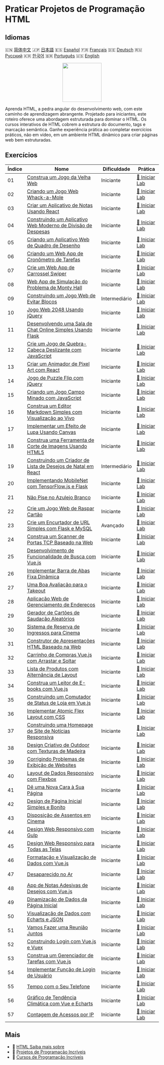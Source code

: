 # Praticar Projetos de Programação HTML

## Idiomas

🇨🇳 [简体中文](README_zh.md) 🇯🇵 [日本語](README_ja.md) 🇪🇸 [Español](README_es.md) 🇫🇷 [Français](README_fr.md) 🇩🇪 [Deutsch](README_de.md) 🇷🇺 [Русский](README_ru.md) 🇰🇷 [한국어](README_ko.md) 🇧🇷 [Português](README_pt.md) 🇺🇸 [English](README.md) 

<div align="center">
<img width="128px" src="https://file.labex.io/path/NrasuEoAvSam.png">
</div>

Aprenda HTML, a pedra angular do desenvolvimento web, com este caminho de aprendizagem abrangente. Projetado para iniciantes, este roteiro oferece uma abordagem estruturada para dominar o HTML. Os cursos interativos de HTML cobrem a estrutura do documento, tags e marcação semântica. Ganhe experiência prática ao completar exercícios práticos, não em vídeo, em um ambiente HTML dinâmico para criar páginas web bem estruturadas.

## Exercícios

|   Índice | Nome                                                                                                                                                 | Dificuldade   | Prática                                                                                                 |
|----------|------------------------------------------------------------------------------------------------------------------------------------------------------|---------------|---------------------------------------------------------------------------------------------------------|
|       01 | [Construa um Jogo da Velha Web](https://labex.io/pt/courses/project-build-a-tic-tac-toe-web-app)                                                     | Iniciante     | [🚀 Iniciar Lab](https://labex.io/pt/courses/project-build-a-tic-tac-toe-web-app)                       |
|       02 | [Criando um Jogo Web Whack-a-Mole](https://labex.io/pt/courses/project-creating-a-whack-a-mole-web-game)                                             | Iniciante     | [🚀 Iniciar Lab](https://labex.io/pt/courses/project-creating-a-whack-a-mole-web-game)                  |
|       03 | [Criar um Aplicativo de Notas Usando React](https://labex.io/pt/courses/project-create-a-notes-app-using-react)                                      | Iniciante     | [🚀 Iniciar Lab](https://labex.io/pt/courses/project-create-a-notes-app-using-react)                    |
|       04 | [Construindo um Aplicativo Web Moderno de Divisão de Despesas](https://labex.io/pt/courses/project-building-a-expense-splitter-web-app)              | Iniciante     | [🚀 Iniciar Lab](https://labex.io/pt/courses/project-building-a-expense-splitter-web-app)               |
|       05 | [Criando um Aplicativo Web de Quadro de Desenho](https://labex.io/pt/courses/project-creating-a-drawing-board-web-app)                               | Iniciante     | [🚀 Iniciar Lab](https://labex.io/pt/courses/project-creating-a-drawing-board-web-app)                  |
|       06 | [Criando um Web App de Cronômetro de Tarefas](https://labex.io/pt/courses/project-creating-a-task-timer-web-app)                                     | Iniciante     | [🚀 Iniciar Lab](https://labex.io/pt/courses/project-creating-a-task-timer-web-app)                     |
|       07 | [Crie um Web App de Carrossel Swiper](https://labex.io/pt/courses/project-create-a-swiper-carousel-web-app)                                          | Iniciante     | [🚀 Iniciar Lab](https://labex.io/pt/courses/project-create-a-swiper-carousel-web-app)                  |
|       08 | [Web App de Simulação do Problema de Monty Hall](https://labex.io/pt/courses/project-monty-hall-problem-simulation-web-app)                          | Iniciante     | [🚀 Iniciar Lab](https://labex.io/pt/courses/project-monty-hall-problem-simulation-web-app)             |
|       09 | [Construindo um Jogo Web de Evitar Blocos](https://labex.io/pt/courses/project-building-a-web-avoiding-block-game)                                   | Intermediário | [🚀 Iniciar Lab](https://labex.io/pt/courses/project-building-a-web-avoiding-block-game)                |
|       10 | [Jogo Web 2048 Usando jQuery](https://labex.io/pt/courses/project-2048-web-game-using-jquery)                                                        | Iniciante     | [🚀 Iniciar Lab](https://labex.io/pt/courses/project-2048-web-game-using-jquery)                        |
|       11 | [Desenvolvendo uma Sala de Chat Online Simples Usando Flask](https://labex.io/pt/courses/project-developing-a-simple-online-chat-room-using-flask)   | Iniciante     | [🚀 Iniciar Lab](https://labex.io/pt/courses/project-developing-a-simple-online-chat-room-using-flask)  |
|       12 | [Crie um Jogo de Quebra-Cabeça Deslizante com JavaScript](https://labex.io/pt/courses/project-build-a-sliding-puzzle-game-with-javascript)           | Iniciante     | [🚀 Iniciar Lab](https://labex.io/pt/courses/project-build-a-sliding-puzzle-game-with-javascript)       |
|       13 | [Criar um Animador de Pixel Art com React](https://labex.io/pt/courses/project-create-a-pixel-art-animator-with-react)                               | Iniciante     | [🚀 Iniciar Lab](https://labex.io/pt/courses/project-create-a-pixel-art-animator-with-react)            |
|       14 | [Jogo de Puzzle Flip com jQuery](https://labex.io/pt/courses/project-jquery-flip-puzzle-game)                                                        | Iniciante     | [🚀 Iniciar Lab](https://labex.io/pt/courses/project-jquery-flip-puzzle-game)                           |
|       15 | [Criando um Jogo Campo Minado com JavaScript](https://labex.io/pt/courses/project-creating-a-minesweeper-game-with-javascript)                       | Iniciante     | [🚀 Iniciar Lab](https://labex.io/pt/courses/project-creating-a-minesweeper-game-with-javascript)       |
|       16 | [Construa um Editor Markdown Simples com Visualização ao Vivo](https://labex.io/pt/courses/project-build-a-simple-markdown-editor-with-live-preview) | Iniciante     | [🚀 Iniciar Lab](https://labex.io/pt/courses/project-build-a-simple-markdown-editor-with-live-preview)  |
|       17 | [Implementar um Efeito de Lupa Usando Canvas](https://labex.io/pt/courses/project-implement-a-magnifying-glass-effect-using-canvas)                  | Iniciante     | [🚀 Iniciar Lab](https://labex.io/pt/courses/project-implement-a-magnifying-glass-effect-using-canvas)  |
|       18 | [Construa uma Ferramenta de Corte de Imagens Usando HTML5](https://labex.io/pt/courses/project-build-an-image-cropping-tool-using-html5)             | Iniciante     | [🚀 Iniciar Lab](https://labex.io/pt/courses/project-build-an-image-cropping-tool-using-html5)          |
|       19 | [Construindo um Criador de Lista de Desejos de Natal em React](https://labex.io/pt/courses/project-building-a-christmas-wish-list-builder-in-react)  | Intermediário | [🚀 Iniciar Lab](https://labex.io/pt/courses/project-building-a-christmas-wish-list-builder-in-react)   |
|       20 | [Implementando MobileNet com TensorFlow.js e Flask](https://labex.io/pt/courses/project-deploying-mobilenet-with-tensorflowjs-and-flask)             | Iniciante     | [🚀 Iniciar Lab](https://labex.io/pt/courses/project-deploying-mobilenet-with-tensorflowjs-and-flask)   |
|       21 | [Não Pise no Azulejo Branco](https://labex.io/pt/courses/project-dont-step-on-the-white-tile)                                                        | Iniciante     | [🚀 Iniciar Lab](https://labex.io/pt/courses/project-dont-step-on-the-white-tile)                       |
|       22 | [Crie um Jogo Web de Raspar Cartão](https://labex.io/pt/courses/project-scratch-card-game)                                                           | Iniciante     | [🚀 Iniciar Lab](https://labex.io/pt/courses/project-scratch-card-game)                                 |
|       23 | [Crie um Encurtador de URL Simples com Flask e MySQL](https://labex.io/pt/courses/project-build-a-simple-url-shortener-with-flask-and-mysql)         | Avançado      | [🚀 Iniciar Lab](https://labex.io/pt/courses/project-build-a-simple-url-shortener-with-flask-and-mysql) |
|       24 | [Construa um Scanner de Portas TCP Baseado na Web](https://labex.io/pt/courses/project-build-a-web-based-tcp-port-scanner)                           | Iniciante     | [🚀 Iniciar Lab](https://labex.io/pt/courses/project-build-a-web-based-tcp-port-scanner)                |
|       25 | [Desenvolvimento de Funcionalidade de Busca com Vue.js](https://labex.io/pt/courses/project-do-a-search)                                             | Iniciante     | [🚀 Iniciar Lab](https://labex.io/pt/courses/project-do-a-search)                                       |
|       26 | [Implementar Barra de Abas Fixa Dinâmica](https://labex.io/pt/courses/project-dynamic-tab-bar)                                                       | Iniciante     | [🚀 Iniciar Lab](https://labex.io/pt/courses/project-dynamic-tab-bar)                                   |
|       27 | [Uma Boa Avaliação para o Takeout](https://labex.io/pt/courses/project-a-good-review-for-the-takeout)                                                | Iniciante     | [🚀 Iniciar Lab](https://labex.io/pt/courses/project-a-good-review-for-the-takeout)                     |
|       28 | [Aplicação Web de Gerenciamento de Endereços](https://labex.io/pt/courses/project-add-new-address)                                                   | Iniciante     | [🚀 Iniciar Lab](https://labex.io/pt/courses/project-add-new-address)                                   |
|       29 | [Gerador de Cartões de Saudação Aleatórios](https://labex.io/pt/courses/project-holiday-greeting-card)                                               | Iniciante     | [🚀 Iniciar Lab](https://labex.io/pt/courses/project-holiday-greeting-card)                             |
|       30 | [Sistema de Reserva de Ingressos para Cinema](https://labex.io/pt/courses/project-movie-ticket-reservation)                                          | Iniciante     | [🚀 Iniciar Lab](https://labex.io/pt/courses/project-movie-ticket-reservation)                          |
|       31 | [Construtor de Apresentações HTML Baseado na Web](https://labex.io/pt/courses/project-web-ppt)                                                       | Iniciante     | [🚀 Iniciar Lab](https://labex.io/pt/courses/project-web-ppt)                                           |
|       32 | [Carrinho de Compras Vue.js com Arrastar e Soltar](https://labex.io/pt/courses/project-fun-shopping)                                                 | Iniciante     | [🚀 Iniciar Lab](https://labex.io/pt/courses/project-fun-shopping)                                      |
|       33 | [Lista de Produtos com Alternância de Layout](https://labex.io/pt/courses/project-layout-switch)                                                     | Iniciante     | [🚀 Iniciar Lab](https://labex.io/pt/courses/project-layout-switch)                                     |
|       34 | [Construa um Leitor de E-books com Vue.js](https://labex.io/pt/courses/project-read-it)                                                              | Iniciante     | [🚀 Iniciar Lab](https://labex.io/pt/courses/project-read-it)                                           |
|       35 | [Construindo um Comutador de Status de Loja em Vue.js](https://labex.io/pt/courses/project-switch-business-status)                                   | Iniciante     | [🚀 Iniciar Lab](https://labex.io/pt/courses/project-switch-business-status)                            |
|       36 | [Implementar Atomic Flex Layout com CSS](https://labex.io/pt/courses/project-atomic-css)                                                             | Iniciante     | [🚀 Iniciar Lab](https://labex.io/pt/courses/project-atomic-css)                                        |
|       37 | [Construindo uma Homepage de Site de Notícias Responsiva](https://labex.io/pt/courses/project-creating-website-homepage)                             | Iniciante     | [🚀 Iniciar Lab](https://labex.io/pt/courses/project-creating-website-homepage)                         |
|       38 | [Design Criativo de Outdoor com Texturas de Madeira](https://labex.io/pt/courses/project-creative-billboard)                                         | Iniciante     | [🚀 Iniciar Lab](https://labex.io/pt/courses/project-creative-billboard)                                |
|       39 | [Corrigindo Problemas de Exibição de Websites](https://labex.io/pt/courses/project-fix-website-display)                                              | Iniciante     | [🚀 Iniciar Lab](https://labex.io/pt/courses/project-fix-website-display)                               |
|       40 | [Layout de Dados Responsivo com Flexbox](https://labex.io/pt/courses/project-flex-dice-layout)                                                       | Iniciante     | [🚀 Iniciar Lab](https://labex.io/pt/courses/project-flex-dice-layout)                                  |
|       41 | [Dê uma Nova Cara à Sua Página](https://labex.io/pt/courses/project-give-your-page-a-makeover)                                                       | Iniciante     | [🚀 Iniciar Lab](https://labex.io/pt/courses/project-give-your-page-a-makeover)                         |
|       42 | [Design de Página Inicial Simples e Bonito](https://labex.io/pt/courses/project-labex-knowledge-network)                                             | Iniciante     | [🚀 Iniciar Lab](https://labex.io/pt/courses/project-labex-knowledge-network)                           |
|       43 | [Disposição de Assentos em Cinema](https://labex.io/pt/courses/project-movie-theater-seat-arrangement)                                               | Iniciante     | [🚀 Iniciar Lab](https://labex.io/pt/courses/project-movie-theater-seat-arrangement)                    |
|       44 | [Design Web Responsivo com Gulp](https://labex.io/pt/courses/project-responsive-page-layout)                                                         | Iniciante     | [🚀 Iniciar Lab](https://labex.io/pt/courses/project-responsive-page-layout)                            |
|       45 | [Design Web Responsivo para Todas as Telas](https://labex.io/pt/courses/project-responsive-web-design)                                               | Iniciante     | [🚀 Iniciar Lab](https://labex.io/pt/courses/project-responsive-web-design)                             |
|       46 | [Formatação e Visualização de Dados com Vue.js](https://labex.io/pt/courses/project-table-data-conversion)                                           | Iniciante     | [🚀 Iniciar Lab](https://labex.io/pt/courses/project-table-data-conversion)                             |
|       47 | [Desaparecido no Ar](https://labex.io/pt/courses/project-vanished-into-thin-air)                                                                     | Iniciante     | [🚀 Iniciar Lab](https://labex.io/pt/courses/project-vanished-into-thin-air)                            |
|       48 | [App de Notas Adesivas de Desejos com Vue.js](https://labex.io/pt/courses/project-wish-sticky-note)                                                  | Iniciante     | [🚀 Iniciar Lab](https://labex.io/pt/courses/project-wish-sticky-note)                                  |
|       49 | [Dinamização de Dados da Página Inicial](https://labex.io/pt/courses/project-dynamization-of-homepage-data)                                          | Iniciante     | [🚀 Iniciar Lab](https://labex.io/pt/courses/project-dynamization-of-homepage-data)                     |
|       50 | [Visualização de Dados com Echarts e JSON](https://labex.io/pt/courses/project-food-protein-revealed)                                                | Iniciante     | [🚀 Iniciar Lab](https://labex.io/pt/courses/project-food-protein-revealed)                             |
|       51 | [Vamos Fazer uma Reunião Juntos](https://labex.io/pt/courses/project-lets-have-a-meeting-together)                                                   | Iniciante     | [🚀 Iniciar Lab](https://labex.io/pt/courses/project-lets-have-a-meeting-together)                      |
|       52 | [Construindo Login com Vue.js e Vuex](https://labex.io/pt/courses/project-missing-token)                                                             | Iniciante     | [🚀 Iniciar Lab](https://labex.io/pt/courses/project-missing-token)                                     |
|       53 | [Construa um Gerenciador de Tarefas com Vue.js](https://labex.io/pt/courses/project-time-management-master)                                          | Iniciante     | [🚀 Iniciar Lab](https://labex.io/pt/courses/project-time-management-master)                            |
|       54 | [Implementar Função de Login de Usuário](https://labex.io/pt/courses/project-implement-user-login-function)                                          | Iniciante     | [🚀 Iniciar Lab](https://labex.io/pt/courses/project-implement-user-login-function)                     |
|       55 | [Tempo com o Seu Telefone](https://labex.io/pt/courses/project-time-with-your-phone)                                                                 | Iniciante     | [🚀 Iniciar Lab](https://labex.io/pt/courses/project-time-with-your-phone)                              |
|       56 | [Gráfico de Tendência Climática com Vue e Echarts](https://labex.io/pt/courses/project-weather-trend)                                                | Iniciante     | [🚀 Iniciar Lab](https://labex.io/pt/courses/project-weather-trend)                                     |
|       57 | [Contagem de Acessos por IP](https://labex.io/pt/courses/project-counting-access-times-by-ip)                                                        | Iniciante     | [🚀 Iniciar Lab](https://labex.io/pt/courses/project-counting-access-times-by-ip)                       |

## Mais

- 🔗 [HTML Saiba mais sobre](https://labex.io/pt/skilltrees/html)
- 🔗 [Projetos de Programação Incríveis](https://github.com/labex-labs/awesome-programming-projects)
- 🔗 [Cursos de Programação Incríveis](https://github.com/labex-labs/awesome-programming-courses)

